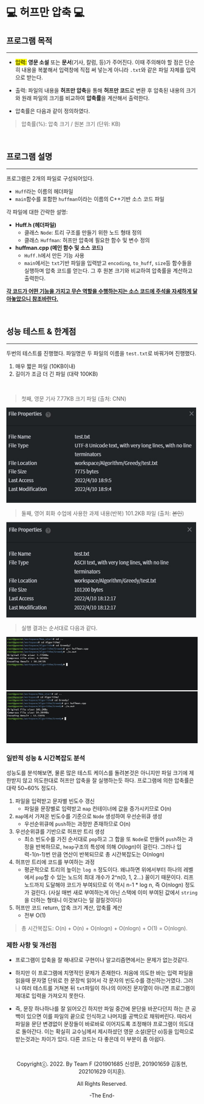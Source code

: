 # 💻 허프만 압축 💻


## 프로그램 목적
***

* <mark>입력:</mark> **영문 소설** 또는 **문서**(기사, 칼럼, 등)가 주어진다. 이때 주의해야 할 점은 단순히 내용을 복붙해서 입력창에 직접 써 넣는게 아니라 `.txt`와 같은 파일 자체를 입력으로 받는다.

* 출력: 파일의 내용을 **허프만 압축**을 통해 **허프만 코드**로 변환 후 압축된 내용의 크기와 원래 파일의 크기를 비교하여 **압축률**을 계산해서 출력한다. 

* 압축률은 다음과 같이 정의하였다.  
> 압축률(%): 압축 크기 / 원본 크기 (단위: KB)

<br>

## 프로그램 설명
*** 
  
프로그램은 2개의 파일로 구성되어있다.

* `Huff`라는 이름의 헤더파일
* `main`함수를 포함한 `huffman`이라는 이름의 C++기반 소스 코드 파일

각 파일에 대한 간략한 설명:

* **Huff.h (헤더파일)**
    - 클래스 `Node`: 트리 구조를 만들기 위한 노드 형태 정의
    - 클래스 `Huffman`: 허프만 압축에 필요한 함수 및 변수 정의
* **huffman.cpp (메인 함수 및 소스 코드)** 
    * `Huff.h`에서 만든 기능 사용
    * `main`에서는 `txt`기반 파일을 입력받고 `encoding`, `to_huff`, `size`등 함수들을 실행하며 압축 코드를 얻는다. 그 후 원본 크기와 비교하여 압축률을 계산하고 출력한다.

**<u>각 코드가 어떤 기능을 가지고 무슨 역할을 수행하는지는 소스 코드에 주석을 자세하게 달아놓았으니 참조바란다.</u>**

<br>

## 성능 테스트 & 한계점
***

두번의 테스트를 진행했다. 파일명은 두 파일의 이름을 `test.txt`로 바꿔가며 진행했다.
1. 매우 짧은 파일 (10KB이내)
2. 길이가 조금 더 긴 파일 (대략 100KB)

<br>

>첫째, 영문 기사 7.77KB 크기 파일 (출처: CNN) 

<img src = "https://github.com/serenhade00/serenhade00.github.io/blob/main/assets/size_1.jpg?raw=true" width="500" height ="250" />

>둘째, 영어 회화 수업에 사용한 과제 내용(반복) 101.2KB 파일 (출처: ~~본인~~)

<img src = "https://github.com/serenhade00/serenhade00.github.io/blob/main/assets/size_2.jpg?raw=true" width="500" height ="250" />

<br>

>실행 결과는 순서대로 다음과 같다.

![test](https://github.com/serenhade00/serenhade00.github.io/blob/main/assets/Test4.jpg?raw=true)
![test1](https://github.com/serenhade00/serenhade00.github.io/blob/main/assets/Test5.jpg?raw=true)

### 일반적 성능 & 시간복잡도 분석

성능도를 분석해보면, 물론 많은 테스트 케이스를 돌려본것은 아니지만 파일 크기에 제한받지 않고 의도한대로 허프만 압축을 잘 실행하는듯 하다. 프로그램에 의한 압축률은 대략 50~60% 정도다. 

1. 파일을 입력받고 문자별 빈도수 갱신
    * 파일을 문장별로 입력받고 `map` 컨테이너에 값을 증가시키므로 O(n)
2. `map`에서 가져온 빈도수를 기준으로 `Node` 생성하여 우선순위큐 생성
    * 우선순위큐에 `push`하는 과정만 존재하므로 O(n)
3. 우선순위큐를 기반으로 허프만 트리 생성
    * 최소 빈도수를 가진 순서대로 `pop`하고 그 합을 또 `Node`로 만들어 `push`하는 과정을 반복하므로, `heap`구조의 특성에 의해 $O(log n)$이 걸린다. 그러나 입력-1(n-1)번 만큼 연산이 반복되므로 총 시간복잡도는 O(nlogn)
4. 허프만 트리에 코드를 부여하는 과정
    * 평균적으로 트리의 높이는 `log n` 정도이다. 왜냐하면 위에서부터 하나의 레벨에서 `pop`할 수 있는 노드의 최대 개수가 2^n(0, 1, 2...) 꼴이기 때문이다. 리프 노드까지 도달해야 코드가 부여되므로 이 역시 n-1 * log n, 즉 O(nlogn) 정도가 걸린다. (사실 매번 새로 부여하는게 아닌 스택에 이미 부여된 값에서 `string`을 더하는 형태니 이것보다는 덜 걸릴것이다)
5. 허프만 코드 return, 압축 크기 계산, 압축률 계산
    * 전부 O(1)

> 총 시간복잡도: O(n) + O(n) + O(nlogn) + O(nlogn) + O(1) = O(nlogn).


### 제한 사항 및 개선점

* 프로그램이 압축을 잘 해내므로 구현이나 알고리즘면에서는 문제가 없는것같다.

* 하지만 이 프로그램에 치명적인 문제가 존재한다. 처음에 의도한 바는 입력 파일을 읽을때 문자열 단위로 한 문장씩 읽어서 각 문자의 빈도수를 갱신하는거였다. 그러나 여러 테스트를 거쳐본 뒤 `txt`파일이 하나의 이어진 문자열이 아니면 프로그램이 제대로 입력을 가져오지 못한다. 

* 즉, 문장 하나하나를 잘 읽어오긴 하지만 파일 중간에 문단을 바꾼다던지 하는 큰 공백이 있으면 이를 파일의 끝으로 인식하고 나머지를 공백으로 채워버린다. 따라서 파일을 문단 변경없이 문장들이 바로바로 이어지도록 조정해야 프로그램이 의도대로 돌아간다. 이는 확실히 교수님께서 제시하셨던 영문 소설(문단 o)등을 입력으로 받는것과는 차이가 있다. 다른 코드는 다 좋은데 이 부분이 좀 아쉽다.

<br>

<p align="center">Copyrightⓒ. 2022. By Team F (201901685 신성환, 201901659 김동현, 202101629 이지훈). </p>
<p align="center">All Rights Reserved.</p>
<p align="center">-The End-</p>















